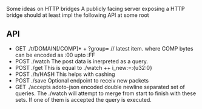Some ideas on HTTP bridges
A publicly facing server exposing a HTTP bridge should
at least impl the following API at some root

## API
- GET ./t/DOMAIN[/COMP]* + ?group=  // latest item. where COMP bytes can be encoded as :00 upto :FF
- POST ./watch
  The post data is inerpreted as a query.
- POST ./get
  This is equal to ./watch ++ i_new:=:{u32:0}
- POST ./h/HASH
  This helps with cashing
- POST ./save
  Optional endpoint to receiv new packets
- GET ./accepts
  adoto-json encoded 
  double newline separated set of queries. 
  The ./watch will attempt to merge from start to finish with these sets. 
  If one of them is accepted the query is executed. 

